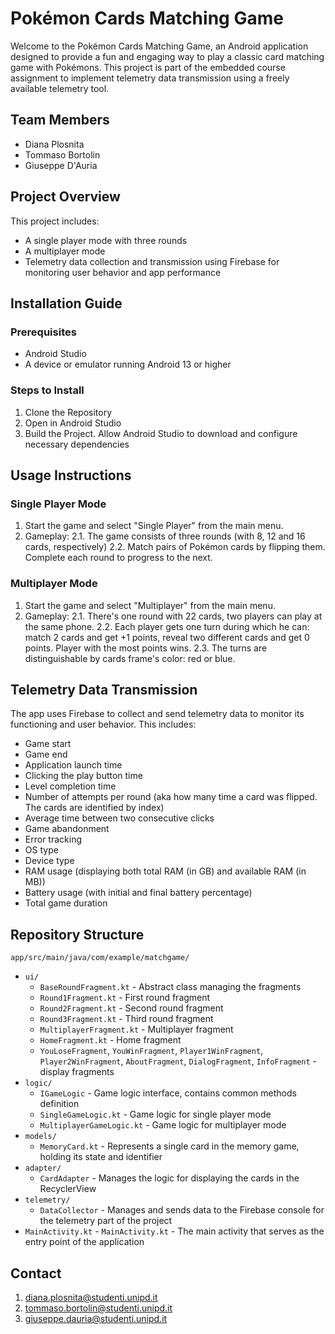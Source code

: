 # Pokémon Cards Matching Game

Welcome to the Pokémon Cards Matching Game, an Android application designed to provide a fun and engaging way to play a classic card matching game with Pokémons. This project is part of the embedded course assignment to implement telemetry data transmission using a freely available telemetry tool.

## Team Members
- Diana Plosnita
- Tommaso Bortolin
- Giuseppe D'Auria

## Project Overview
This project includes:
- A single player mode with three rounds
- A multiplayer mode
- Telemetry data collection and transmission using Firebase for monitoring user behavior and app performance

## Installation Guide

### Prerequisites
- Android Studio
- A device or emulator running Android 13 or higher

### Steps to Install
1. Clone the Repository
2. Open in Android Studio
3. Build the Project. Allow Android Studio to download and configure necessary dependencies

## Usage Instructions

### Single Player Mode
1. Start the game and select "Single Player" from the main menu.
2. Gameplay:
     2.1. The game consists of three rounds (with 8, 12 and 16 cards, respectively)
     2.2. Match pairs of Pokémon cards by flipping them. Complete each round to progress to the next.

### Multiplayer Mode
1. Start the game and select "Multiplayer" from the main menu.
2. Gameplay:
     2.1. There's one round with 22 cards, two players can play at the same phone. 
     2.2. Each player gets one turn during which he can: match 2 cards and get +1 points, reveal two different cards and get 0 points. Player with the most points wins.
     2.3. The turns are distinguishable by cards frame's color: red or blue.

## Telemetry Data Transmission
The app uses Firebase to collect and send telemetry data to monitor its functioning and user behavior. This includes:
- Game start
- Game end
- Application launch time
- Clicking the play button time
- Level completion time 
- Number of attempts per round (aka how many time a card was flipped. The cards are identified by index)
- Average time between two consecutive clicks
- Game abandonment
- Error tracking
- OS type
- Device type
- RAM usage (displaying both total RAM (in GB) and available RAM (in MB))
- Battery usage (with initial and final battery percentage)
- Total game duration

## Repository Structure
`app/src/main/java/com/example/matchgame/` 
* `ui/`
     * `BaseRoundFragment.kt` - Abstract class managing the fragments
     * `Round1Fragment.kt` - First round fragment
     * `Round2Fragment.kt` - Second round fragment
     * `Round3Fragment.kt` - Third round fragment
     * `MultiplayerFragment.kt` - Multiplayer fragment
     * `HomeFragment.kt` - Home fragment
     * `YouLoseFragment`, `YouWinFragment`, `Player1WinFragment`, `Player2WinFragment`, `AboutFragment`, `DialogFragment`, `InfoFragment` - display fragments
* `logic/`
    * `IGameLogic` - Game logic interface, contains common methods definition
    * `SingleGameLogic.kt` - Game logic for single player mode
    * `MultiplayerGameLogic.kt` - Game logic for multiplayer mode
* `models/`
    * `MemoryCard.kt` - Represents a single card in the memory game, holding its state and identifier
* `adapter/`
    * `CardAdapter` - Manages the logic for displaying the cards in the RecyclerView
* `telemetry/`
    * `DataCollector` - Manages and sends data to the Firebase console for the telemetry part of the project
* `MainActivity.kt` - `MainActivity.kt` - The main activity that serves as the entry point of the application

## Contact 
1. diana.plosnita@studenti.unipd.it
2. tommaso.bortolin@studenti.unipd.it
3. giuseppe.dauria@studenti.unipd.it


   
